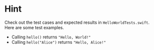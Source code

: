 # Hint
Check out the test cases and expected results in `HelloWorldTests.swift`. Here are some test examples.

- Calling `hello()` returns `"Hello, World!"`
- Calling `hello("Alice")` returns `"Hello, Alice!"`